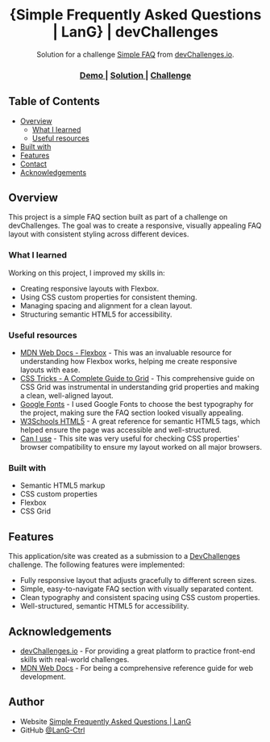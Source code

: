 <!-- Please update value in the {}  -->

<h1 align="center">{Simple Frequently Asked Questions | LanG} | devChallenges</h1>

<div align="center">
   Solution for a challenge <a href="https://devchallenges.io/challenge/simple-faq-challenge" target="_blank">Simple FAQ</a> from <a href="http://devchallenges.io" target="_blank">devChallenges.io</a>.
</div>

<div align="center">
  <h3>
    <a href="{https://lang-ctrl.github.io/devchallenges_simple-faq}">
      Demo
    </a>
    <span> | </span>
    <a href="{https://github.com/LanG-Ctrl/devchallenges_simple-faq}">
      Solution
    </a>
    <span> | </span>
    <a href="https://devchallenges.io/challenge/simple-faq-challenge">
      Challenge
    </a>
  </h3>
</div>

<!-- TABLE OF CONTENTS -->

## Table of Contents

- [Overview](#overview)
  - [What I learned](#what-i-learned)
  - [Useful resources](#useful-resources)
- [Built with](#built-with)
- [Features](#features)
- [Contact](#contact)
- [Acknowledgements](#acknowledgements)

<!-- OVERVIEW -->

## Overview

This project is a simple FAQ section built as part of a challenge on devChallenges. The goal was to create a responsive, visually appealing FAQ layout with consistent styling across different devices.

### What I learned

Working on this project, I improved my skills in:
- Creating responsive layouts with Flexbox.
- Using CSS custom properties for consistent theming.
- Managing spacing and alignment for a clean layout.
- Structuring semantic HTML5 for accessibility.

### Useful resources

- [MDN Web Docs - Flexbox](https://developer.mozilla.org/en-US/docs/Web/CSS/CSS_Flexible_Box_Layout/Basic_Concepts_of_Flexbox) - This was an invaluable resource for understanding how Flexbox works, helping me create responsive layouts with ease.
- [CSS Tricks - A Complete Guide to Grid](https://css-tricks.com/snippets/css/complete-guide-grid/) - This comprehensive guide on CSS Grid was instrumental in understanding grid properties and making a clean, well-aligned layout.
- [Google Fonts](https://fonts.google.com/) - I used Google Fonts to choose the best typography for the project, making sure the FAQ section looked visually appealing.
- [W3Schools HTML5](https://www.w3schools.com/html/) - A great reference for semantic HTML5 tags, which helped ensure the page was accessible and well-structured.
- [Can I use](https://caniuse.com/) - This site was very useful for checking CSS properties' browser compatibility to ensure my layout worked on all major browsers.
  
### Built with

- Semantic HTML5 markup
- CSS custom properties
- Flexbox
- CSS Grid

## Features

This application/site was created as a submission to a [DevChallenges](https://devchallenges.io/challenges-dashboard) challenge. The following features were implemented:

- Fully responsive layout that adjusts gracefully to different screen sizes.
- Simple, easy-to-navigate FAQ section with visually separated content.
- Clean typography and consistent spacing using CSS custom properties.
- Well-structured, semantic HTML5 for accessibility.

## Acknowledgements

- [devChallenges.io](https://devchallenges.io/) - For providing a great platform to practice front-end skills with real-world challenges.
- [MDN Web Docs](https://developer.mozilla.org/) - For being a comprehensive reference guide for web development.

## Author

- Website [Simple Frequently Asked Questions | LanG](https://lang-ctrl.github.io/devchallenges_simple-faq)
- GitHub [@LanG-Ctrl](https://github.com/LanG-Ctrl})
